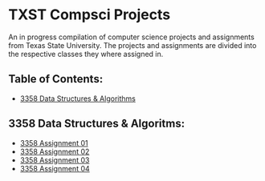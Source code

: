 # TXST Compsci Projects

An in progress compilation of computer science projects and assignments from Texas State University. The projects and assignments are divided
into the respective classes they where assigned in.

## Table of Contents: 

- [3358 Data Structures & Algorithms](#3358DataStructures&Algorithms)

## 3358 Data Structures & Algoritms:

- [3358 Assignment 01](3358-data-structures/3358-assignment-01)
- [3358 Assignment 02](3358-data-structures/3358-assignment-02)
- [3358 Assignment 03](3358-data-structures/3358-assignment-03)
- [3358 Assignment 04](3358-data-structures/3358-assignment-04)
